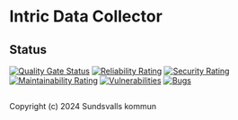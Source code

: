 # Intric Data Collector

## Status

[![Quality Gate Status](https://sonarcloud.io/api/project_badges/measure?project=Sundsvallskommun_api-service-intric-data-collector&metric=alert_status)](https://sonarcloud.io/summary/overall?id=Sundsvallskommun_api-service-intric-data-collector)
[![Reliability Rating](https://sonarcloud.io/api/project_badges/measure?project=Sundsvallskommun_api-service-intric-data-collector&metric=reliability_rating)](https://sonarcloud.io/summary/overall?id=Sundsvallskommun_api-service-intric-data-collector)
[![Security Rating](https://sonarcloud.io/api/project_badges/measure?project=Sundsvallskommun_api-service-intric-data-collector&metric=security_rating)](https://sonarcloud.io/summary/overall?id=Sundsvallskommun_api-service-intric-data-collector)
[![Maintainability Rating](https://sonarcloud.io/api/project_badges/measure?project=Sundsvallskommun_api-service-intric-data-collector&metric=sqale_rating)](https://sonarcloud.io/summary/overall?id=Sundsvallskommun_api-service-intric-data-collector)
[![Vulnerabilities](https://sonarcloud.io/api/project_badges/measure?project=Sundsvallskommun_api-service-intric-data-collector&metric=vulnerabilities)](https://sonarcloud.io/summary/overall?id=Sundsvallskommun_api-service-intric-data-collector)
[![Bugs](https://sonarcloud.io/api/project_badges/measure?project=Sundsvallskommun_api-service-intric-data-collector&metric=bugs)](https://sonarcloud.io/summary/overall?id=Sundsvallskommun_api-service-intric-data-collector)

## 

Copyright (c) 2024 Sundsvalls kommun

